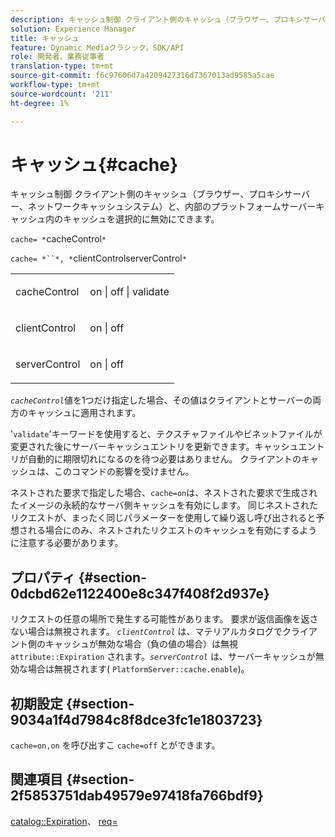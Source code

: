 ```yaml
---
description: キャッシュ制御 クライアント側のキャッシュ（ブラウザー、プロキシサーバー、ネットワークキャッシュシステム）と、内部のプラットフォームサーバーキャッシュ内のキャッシュを選択的に無効にできます。
solution: Experience Manager
title: キャッシュ
feature: Dynamic Mediaクラシック，SDK/API
role: 開発者、業務従事者
translation-type: tm+mt
source-git-commit: f6c97606d7a4209427316d7367013ad9585a5cae
workflow-type: tm+mt
source-wordcount: '211'
ht-degree: 1%

---
```



# キャッシュ{#cache}

キャッシュ制御 クライアント側のキャッシュ（ブラウザー、プロキシサーバー、ネットワークキャッシュシステム）と、内部のプラットフォームサーバーキャッシュ内のキャッシュを選択的に無効にできます。

`cache= *`cacheControl`*`

`cache= *``*, *`clientControlserverControl`*`

<table id="simpletable_CBB5DFBD48B444A4AA806B11299BC43E"> 
 <tr class="strow"> 
  <td class="stentry"> <p><span class="varname"> cacheControl</span> </p> </td> 
  <td class="stentry"> <p>on | off | validate </p></td> 
 </tr> 
 <tr class="strow"> 
  <td class="stentry"> <p><span class="varname"> clientControl  </span> </p> </td> 
  <td class="stentry"> <p>on | off </p></td> 
 </tr> 
 <tr class="strow"> 
  <td class="stentry"> <p><span class="varname"> serverControl  </span> </p></td> 
  <td class="stentry"> <p>on | off </p></td> 
 </tr> 
</table>

*`cacheControl`*&#x200B;値を1つだけ指定した場合、その値はクライアントとサーバーの両方のキャッシュに適用されます。

&#39;`validate`&#39;キーワードを使用すると、テクスチャファイルやビネットファイルが変更された後にサーバーキャッシュエントリを更新できます。キャッシュエントリが自動的に期限切れになるのを待つ必要はありません。 クライアントのキャッシュは、このコマンドの影響を受けません。

ネストされた要求で指定した場合、`cache=on`は、ネストされた要求で生成されたイメージの永続的なサーバ側キャッシュを有効にします。 同じネストされたリクエストが、まったく同じパラメーターを使用して繰り返し呼び出されると予想される場合にのみ、ネストされたリクエストのキャッシュを有効にするように注意する必要があります。

## プロパティ {#section-0dcbd62e1122400e8c347f408f2d937e}

リクエストの任意の場所で発生する可能性があります。 要求が返信画像を返さない場合は無視されます。 *`clientControl`* は、マテリアルカタログでクライアント側のキャッシュが無効な場合（負の値の場合）は無視 `attribute::Expiration` されます。*`serverControl`* は、サーバーキャッシュが無効な場合は無視されます(  `PlatformServer::cache.enable`)。

## 初期設定 {#section-9034a1f4d7984c8f8dce3fc1e1803723}

`cache=on,on` を呼び出すこ `cache=off` とができます。

## 関連項目 {#section-2f5853751dab49579e97418fa766bdf9}

[catalog::Expiration](../../../../../ir-api/material-cat/image-rendering-api-ref/c-ir-material-catalog/c-ir-material-data-reference/r-ir-expiration-dataref.md#reference-5e93943abff54c93bf85aae3b911a3ce)、 [req=](../../../../../ir-api/http-protocol/image-rendering-api-ref/c-ir-http-protocol-ref/c-ir-http-protocol-command-reference/r-ir-req.md#reference-792b1a663fb64261bd2de2a209b847fb)
